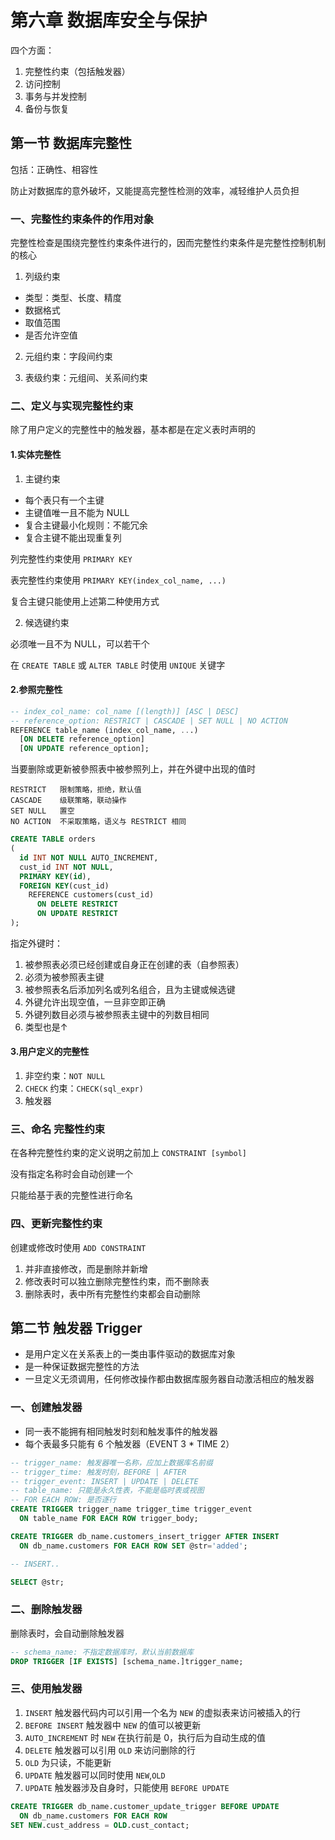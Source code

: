 # 第六章 数据库安全与保护

四个方面：

1. 完整性约束（包括触发器）
2. 访问控制
3. 事务与并发控制
4. 备份与恢复

## 第一节 数据库完整性

包括：正确性、相容性

防止对数据库的意外破坏，又能提高完整性检测的效率，减轻维护人员负担

### 一、完整性约束条件的作用对象

完整性检查是围绕完整性约束条件进行的，因而完整性约束条件是完整性控制机制的核心

1. 列级约束

- 类型：类型、长度、精度
- 数据格式
- 取值范围
- 是否允许空值

2. 元组约束：字段间约束

3. 表级约束：元组间、关系间约束

### 二、定义与实现完整性约束

除了用户定义的完整性中的触发器，基本都是在定义表时声明的

#### 1.实体完整性

1. 主键约束

- 每个表只有一个主键
- 主键值唯一且不能为 NULL
- 复合主键最小化规则：不能冗余
- 复合主键不能出现重复列

列完整性约束使用 `PRIMARY KEY`

表完整性约束使用 `PRIMARY KEY(index_col_name, ...)`

复合主键只能使用上述第二种使用方式

2. 候选键约束

必须唯一且不为 NULL，可以若干个

在 `CREATE TABLE` 或 `ALTER TABLE` 时使用 `UNIQUE` 关键字

#### 2.参照完整性

```sql
-- index_col_name: col_name [(length)] [ASC | DESC]
-- reference_option: RESTRICT | CASCADE | SET NULL | NO ACTION
REFERENCE table_name (index_col_name, ...)
  [ON DELETE reference_option]
  [ON UPDATE reference_option];
```

当要删除或更新被參照表中被参照列上，并在外键中出现的值时

```
RESTRICT   限制策略，拒绝，默认值
CASCADE    级联策略，联动操作
SET NULL   置空
NO ACTION  不采取策略，语义与 RESTRICT 相同
```

```sql
CREATE TABLE orders
(
  id INT NOT NULL AUTO_INCREMENT,
  cust_id INT NOT NULL,
  PRIMARY KEY(id),
  FOREIGN KEY(cust_id)
    REFERENCE customers(cust_id)
      ON DELETE RESTRICT
      ON UPDATE RESTRICT
);
```

指定外键时：

1. 被参照表必须已经创建或自身正在创建的表（自参照表）
2. 必须为被参照表主键
3. 被参照表名后添加列名或列名组合，且为主键或候选键
4. 外键允许出现空值，一旦非空即正确
5. 外键列数目必须与被参照表主键中的列数目相同
6. 类型也是↑

#### 3.用户定义的完整性

1. 非空约束：`NOT NULL`
2. `CHECK` 约束：`CHECK(sql_expr)`
3. 触发器

### 三、命名 完整性约束

在各种完整性约束的定义说明之前加上 `CONSTRAINT [symbol]`

没有指定名称时会自动创建一个

只能给基于表的完整性进行命名

### 四、更新完整性约束

创建或修改时使用 `ADD CONSTRAINT`

1. 并非直接修改，而是删除并新增
2. 修改表时可以独立删除完整性约束，而不删除表
3. 删除表时，表中所有完整性约束都会自动删除

## 第二节 触发器 Trigger

- 是用户定义在关系表上的一类由事件驱动的数据库对象
- 是一种保证数据完整性的方法
- 一旦定义无须调用，任何修改操作都由数据库服务器自动激活相应的触发器

### 一、创建触发器 

- 同一表不能拥有相同触发时刻和触发事件的触发器
- 每个表最多只能有 6 个触发器（EVENT 3 * TIME 2）

```sql
-- trigger_name: 触发器唯一名称，应加上数据库名前缀
-- trigger_time: 触发时刻，BEFORE | AFTER
-- trigger_event: INSERT | UPDATE | DELETE
-- table_name: 只能是永久性表，不能是临时表或视图
-- FOR EACH ROW: 是否逐行
CREATE TRIGGER trigger_name trigger_time trigger_event
  ON table_name FOR EACH ROW trigger_body;

CREATE TRIGGER db_name.customers_insert_trigger AFTER INSERT
  ON db_name.customers FOR EACH ROW SET @str='added';

-- INSERT..

SELECT @str;
```

### 二、删除触发器

删除表时，会自动删除触发器

```sql
-- schema_name: 不指定数据库时，默认当前数据库
DROP TRIGGER [IF EXISTS] [schema_name.]trigger_name;
```

### 三、使用触发器

1. `INSERT` 触发器代码内可以引用一个名为 `NEW` 的虚拟表来访问被插入的行
2. `BEFORE INSERT` 触发器中 `NEW` 的值可以被更新
3. `AUTO_INCREMENT` 时 `NEW` 在执行前是 0，执行后为自动生成的值
4. `DELETE` 触发器可以引用 `OLD` 来访问删除的行
5. `OLD` 为只读，不能更新
6. `UPDATE` 触发器可以同时使用 `NEW`,`OLD`
7. `UPDATE` 触发器涉及自身时，只能使用 `BEFORE UPDATE`

```sql
CREATE TRIGGER db_name.customer_update_trigger BEFORE UPDATE
  ON db_name.customers FOR EACH ROW
SET NEW.cust_address = OLD.cust_contact;
```
